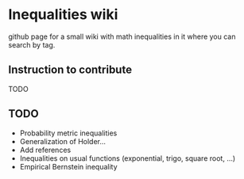 # Inequalities wiki
github page for a small wiki with math inequalities in it where you can search by tag.

## Instruction to contribute

 TODO

## TODO

* Probability metric inequalities
* Generalization of Holder...
* Add references
* Inequalities on usual functions (exponential, trigo, square root, ...)
* Empirical Bernstein inequality
